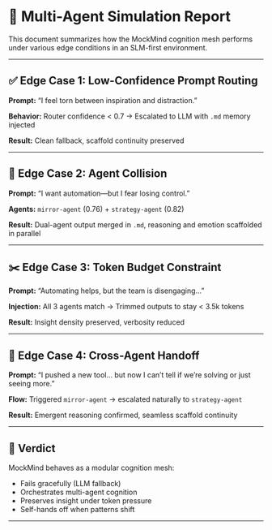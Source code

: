# 🧪 Multi-Agent Simulation Report

This document summarizes how the MockMind cognition mesh performs under various edge conditions in an SLM-first environment.

---

## ✅ Edge Case 1: Low-Confidence Prompt Routing

**Prompt:** “I feel torn between inspiration and distraction.”

**Behavior:** Router confidence < 0.7 → Escalated to LLM with `.md` memory injected

**Result:** Clean fallback, scaffold continuity preserved

---

## 🔁 Edge Case 2: Agent Collision

**Prompt:** “I want automation—but I fear losing control.”

**Agents:** `mirror-agent` (0.76) + `strategy-agent` (0.82)

**Result:** Dual-agent output merged in `.md`, reasoning and emotion scaffolded in parallel

---

## ✂️ Edge Case 3: Token Budget Constraint

**Prompt:** “Automating helps, but the team is disengaging…”

**Injection:** All 3 agents match → Trimmed outputs to stay < 3.5k tokens

**Result:** Insight density preserved, verbosity reduced

---

## 🔄 Edge Case 4: Cross-Agent Handoff

**Prompt:** “I pushed a new tool… but now I can’t tell if we’re solving or just seeing more.”

**Flow:** Triggered `mirror-agent` → escalated naturally to `strategy-agent`

**Result:** Emergent reasoning confirmed, seamless scaffold continuity

---

## 🧠 Verdict

MockMind behaves as a modular cognition mesh:
- Fails gracefully (LLM fallback)  
- Orchestrates multi-agent cognition  
- Preserves insight under token pressure  
- Self-hands off when patterns shift

---
